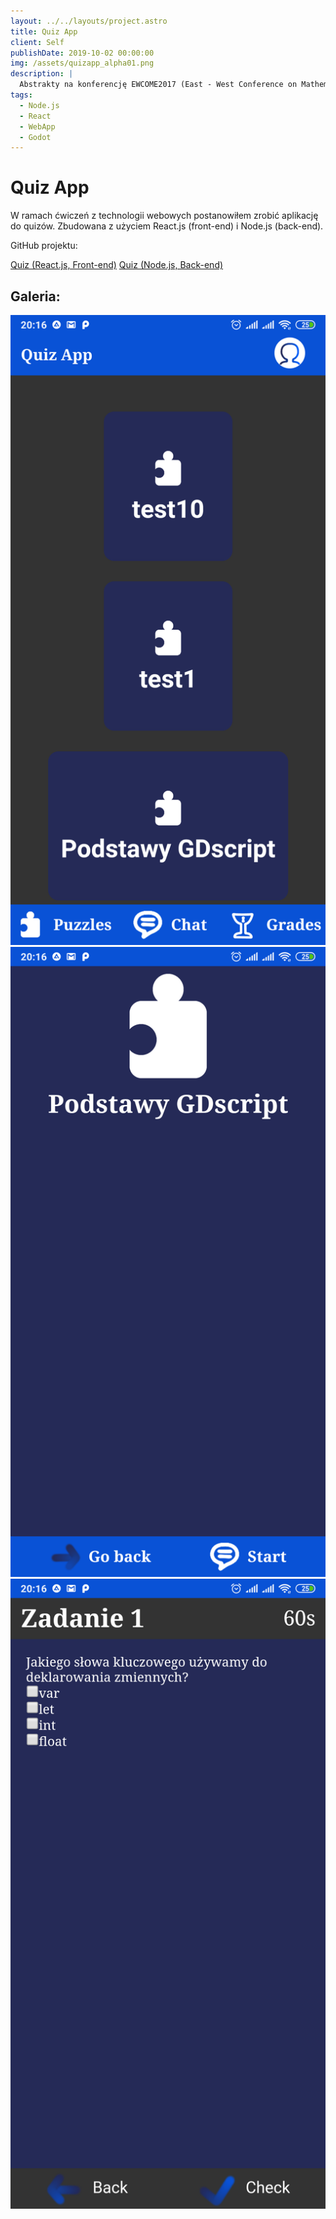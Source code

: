 ```yaml
---
layout: ../../layouts/project.astro
title: Quiz App
client: Self
publishDate: 2019-10-02 00:00:00
img: /assets/quizapp_alpha01.png
description: |
  Abstrakty na konferencję EWCOME2017 (East - West Conference on Mathematics Education) są już gotowe i zaakceptowane. Zachęcam do lektury.
tags:
  - Node.js
  - React
  - WebApp
  - Godot
---
```


# Quiz App

W ramach ćwiczeń z technologii webowych postanowiłem zrobić aplikację do quizów. Zbudowana z użyciem React.js (front-end) i Node.js (back-end).

GitHub projektu:

[Quiz (React.js, Front-end)](https://github.com/kifner-mateusz/quiz)
[Quiz (Node.js, Back-end)](https://github.com/kifner-mateusz/quiz-backend)

## Galeria:

![](/assets/quizapp_alpha01.png)
![](/assets/quizapp_alpha02.png)
![](/assets/quizapp_alpha03.png)
